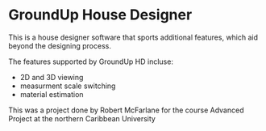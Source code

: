 # GroundUp House Designer
This is a house designer software that sports additional features, which aid beyond the designing process.

The features supported by GroundUp HD incluse:
- 2D and 3D viewing
- measurment scale switching
- material estimation

This was a project done by Robert McFarlane for the course Advanced Project at the northern Caribbean University